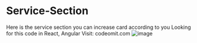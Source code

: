 # Service-Section
Here is the service section you can increase card according to you
Looking for this code in React, Angular Visit: codeomit.com
![image](https://user-images.githubusercontent.com/95903972/208302803-4fd48e43-15a7-4093-8b2a-d7989612a958.png)
